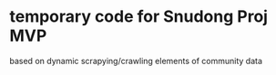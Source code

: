 # temporary code for Snudong Proj MVP
based on dynamic scrapying/crawling elements of community data

